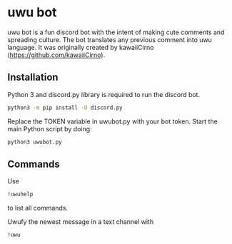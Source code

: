 # uwu bot

uwu bot is a fun discord bot with the intent of making cute comments and spreading culture. The bot translates any previous comment into uwu language. 
It was originally created by kawaiiCirno (https://github.com/kawaiiCirno).

## Installation

Python 3 and discord.py library is required to run the discord bot.

```bash
python3 -m pip install -U discord.py
```

Replace the TOKEN variable in uwubot.py with your bot token.
Start the main Python script by doing:
```bash
python3 uwubot.py
```

## Commands
Use 

```bash
!uwuhelp
```

to list all commands.

Uwufy the newest message in a text channel with

```bash
!uwu
```

